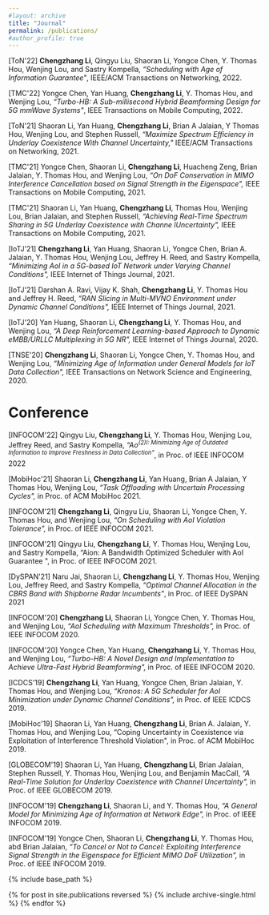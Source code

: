 ```yaml
---
#layout: archive
title: "Journal"
permalink: /publications/
#author_profile: true
---
```


[ToN'22] **Chengzhang Li**, Qingyu Liu, Shaoran Li, Yongce Chen, Y. Thomas Hou, Wenjing Lou, and Sastry Kompella, _“Scheduling with Age of Information Guarantee"_, IEEE/ACM Transactions on Networking, 2022.

[TMC'22] Yongce Chen, Yan Huang, **Chengzhang Li**, Y. Thomas Hou, and Wenjing Lou, _“Turbo-HB: A Sub-millisecond Hybrid Beamforming Design for 5G mmWave Systems"_, IEEE Transactions on Mobile Computing, 2022.

[ToN'21] Shaoran Li, Yan Huang, **Chengzhang Li**, Brian A Jalaian, Y Thomas Hou, Wenjing Lou,
and Stephen Russell, _“Maximize Spectrum Efficiency in Underlay Coexistence With Channel
Uncertainty,"_ IEEE/ACM Transactions on Networking, 2021.

[TMC'21] Yongce Chen, Shaoran Li, **Chengzhang Li**, Huacheng Zeng, Brian Jalaian, Y. Thomas Hou, and Wenjing Lou, _“On DoF Conservation in MIMO Interference Cancellation based on Signal Strength in the Eigenspace",_ IEEE Transactions on Mobile Computing, 2021.

[TMC'21] Shaoran Li, Yan Huang, **Chengzhang Li**, Thomas Hou, Wenjing Lou, Brian Jalaian, and Stephen Russell, _“Achieving Real-Time Spectrum Sharing in 5G Underlay Coexistence with Channe lUncertainty",_ IEEE Transactions on Mobile Computing, 2021.

[IoTJ'21] **Chengzhang Li**, Yan Huang, Shaoran Li, Yongce Chen, Brian A. Jalaian, Y. Thomas Hou,
Wenjing Lou, Jeffrey H. Reed, and Sastry Kompella, _“Minimizing AoI in a 5G-based IoT Network
under Varying Channel Conditions",_ IEEE Internet of Things Journal, 2021.

[IoTJ'21] Darshan A. Ravi, Vijay K. Shah, **Chengzhang Li**, Y. Thomas Hou and Jeffrey H. Reed, 
_“RAN Slicing in Multi-MVNO Environment under Dynamic Channel Conditions",_ IEEE Internet of Things Journal, 2021.


[IoTJ'20] Yan Huang, Shaoran Li, **Chengzhang Li**, Y. Thomas Hou, and Wenjing Lou, _“A Deep Reinforcement
Learning-based Approach to Dynamic eMBB/URLLC Multiplexing in 5G NR",_ IEEE
Internet of Things Journal, 2020.

[TNSE'20] **Chengzhang Li**, Shaoran Li, Yongce Chen, Y. Thomas Hou, and Wenjing Lou, _“Minimizing Age
of Information under General Models for IoT Data Collection",_ IEEE Transactions on Network
Science and Engineering, 2020.

Conference
======
[INFOCOM'22] Qingyu Liu, **Chengzhang Li**, Y. Thomas Hou, Wenjing Lou, Jeffrey Reed, and Sastry Kompella,
_“Ao<sup>(2)I: Minimizing Age of Outdated Information to Improve Freshness in Data Collection"_, in Proc.
of IEEE INFOCOM 2022

[MobiHoc'21] Shaoran Li, **Chengzhang Li**, Yan Huang, Brian A Jalaian, Y Thomas Hou, Wenjing Lou, _“Task
Offloading with Uncertain Processing Cycles",_ in Proc. of ACM MobiHoc 2021.

[INFOCOM'21] **Chengzhang Li**, Qingyu Liu, Shaoran Li, Yongce Chen, Y. Thomas Hou, and Wenjing Lou, _“On
Scheduling with AoI Violation Tolerance",_ in Proc. of IEEE INFOCOM 2021.

[INFOCOM'21] Qingyu Liu, **Chengzhang Li**, Y. Thomas Hou, Wenjing Lou, and Sastry Kompella, “Aion: A
Bandwidth Optimized Scheduler with AoI Guarantee ", in Proc. of IEEE INFOCOM 2021.

[DySPAN'21] Naru Jai, Shaoran Li, **Chengzhang Li**, Y. Thomas Hou, Wenjing Lou, Jeffrey Reed, and Sastry
Kompella, _“Optimal Channel Allocation in the CBRS Band with Shipborne Radar Incumbents"_,
in Proc. of IEEE DySPAN 2021

[INFOCOM'20] **Chengzhang Li**, Shaoran Li, Yongce Chen, Y. Thomas Hou, and Wenjing Lou, _“AoI Scheduling
with Maximum Thresholds",_ in Proc. of IEEE INFOCOM 2020.

[INFOCOM'20] Yongce Chen, Yan Huang, **Chengzhang Li**, Y. Thomas Hou, and Wenjing Lou, _“Turbo-HB: A
Novel Design and Implementation to Achieve Ultra-Fast Hybrid Beamforming",_ in Proc. of IEEE
INFOCOM 2020.

[ICDCS'19] **Chengzhang Li**, Yan Huang, Yongce Chen, Brian Jalaian, Y. Thomas Hou, and Wenjing Lou,
_“Kronos: A 5G Scheduler for AoI Minimization under Dynamic Channel Conditions",_ in Proc. of
IEEE ICDCS 2019.

[MobiHoc'19] Shaoran Li, Yan Huang, **Chengzhang Li**, Brian A. Jalaian, Y. Thomas Hou, and Wenjing Lou,
“Coping Uncertainty in Coexistence via Exploitation of Interference Threshold Violation", in Proc.
of ACM MobiHoc 2019.

[GLOBECOM'19] Shaoran Li, Yan Huang, **Chengzhang Li**, Brian Jalaian, Stephen Russell, Y. Thomas Hou,
Wenjing Lou, and Benjamin MacCall, _“A Real-Time Solution for Underlay Coexistence with
Channel Uncertainty",_ in Proc. of IEEE GLOBECOM 2019.

[INFOCOM'19] **Chengzhang Li**, Shaoran Li, and Y. Thomas Hou, _“A General Model for Minimizing Age of
Information at Network Edge",_ in Proc. of IEEE INFOCOM 2019.

[INFOCOM'19] Yongce Chen, Shaoran Li, **Chengzhang Li**, Y. Thomas Hou, abd Brian Jalaian, _“To Cancel or
Not to Cancel: Exploiting Interference Signal Strength in the Eigenspace for Efficient MIMO DoF
Utilization",_ in Proc. of IEEE INFOCOM 2019.





{% include base_path %}

{% for post in site.publications reversed %}
  {% include archive-single.html %}
{% endfor %}
